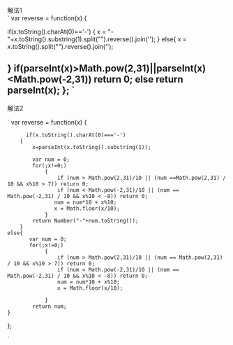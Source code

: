 解法1  
`
var reverse = function(x) {

  if(x.toString().charAt(0)=='-')
      {
          x = "-"+x.toString().substring(1).split("").reverse().join('');
      }
  else{
        x = x.toString().split("").reverse().join('');

  }
  if(parseInt(x)>Math.pow(2,31)||parseInt(x)<Math.pow(-2,31))
      return 0;
  else
      return parseInt(x);
};
`
--- 

解法2  

`
var reverse = function(x) {

          if(x.toString().charAt(0)==='-')
        {
            x=parseInt(x.toString().substring(1));

            var num = 0;
            for(;x!=0;)
                {
                    if (num > Math.pow(2,31)/10 || (num ==Math.pow(2,31) / 10 && x%10 > 7)) return 0;
                    if (num < Math.pow(-2,31)/10 || (num == Math.pow(-2,31) / 10 && x%10 < -8)) return 0;
                   num = num*10 + x%10;
                   x = Math.floor(x/10);
                }
            return Number("-"+num.toString());
        }
    else{
           var num = 0;
           for(;x!=0;)
                {
                    if (num > Math.pow(2,31)/10 || (num == Math.pow(2,31) / 10 && x%10 > 7)) return 0;
                    if (num < Math.pow(-2,31)/10 || (num == Math.pow(-2,31) / 10 && x%10 < -8)) return 0;
                    num = num*10 + x%10;
                    x = Math.floor(x/10);

                }
            return num;
    }

};

`
